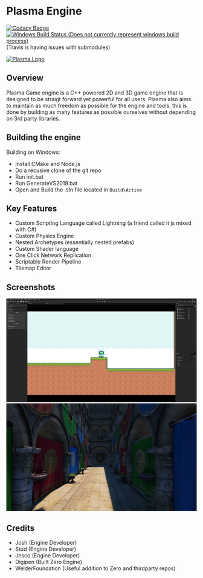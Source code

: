 # Plasma Engine
[![Codacy Badge](https://app.codacy.com/project/badge/Grade/80c719056cfe489692ce358756143673)](https://www.codacy.com/gh/PlasmaEngine/PlasmaEngine/dashboard?utm_source=github.com&amp;utm_medium=referral&amp;utm_content=PlasmaEngine/PlasmaEngine&amp;utm_campaign=Badge_Grade)
[![Windows Build Status (Does not currently represent windows build process)](https://travis-ci.org/PlasmaEngine/PlasmaEngine.svg?branch=master)](https://travis-ci.org/PlasmaEngine/PlasmaEngine) (Travis is having issues with submodules)

[![Plasma Logo](https://raw.githubusercontent.com/PlasmaEngine/PlasmaEngine/master/GithubMedia/LargeLogo.png)](https://plasmagameengine.com/)

## Overview
Plasma Game engine is a C++ powered 2D and 3D game engine that is designed to be straigt forward yet powerful for all users. Plasma also aims to maintain as much freedom as possible for the engine and tools, this is done by building as many features as possible ourselves without depending on 3rd party libraries.

## Building the engine
Building on Windows:
  - Install CMake and Node.js
  - Do a recusive clone of the git repo
  - Run init.bat
  - Run GenerateVS2019.bat
  - Open and Build the .sln file located in `Build\Active`

## Key Features

  - Custom Scripting Language called Lightning (a friend called it js mixed with C#)
  - Custom Physics Engine
  - Nested Archetypes (essentially nested prefabs)
  - Custom Shader language
  - One Click Network Replication
  - Scriptable Render Pipeline
  - Tilemap Editor

## Screenshots
![Image of Plasma Engine 3D](https://raw.githubusercontent.com/PlasmaEngine/PlasmaEngine/master/GithubMedia/PlasmaEngine1.PNG)
![Image of Plasma Engine 2D](https://raw.githubusercontent.com/PlasmaEngine/PlasmaEngine/master/GithubMedia/PlasmaEngine2.PNG)

## Credits
  - Josh (Engine Developer)
  - Stud (Engine Developer)
  - Jesco (Engine Developer)
  - Digipen (Built Zero Engine)
  - WelderFoundation (Useful addition to Zero and thirdparty repos)
